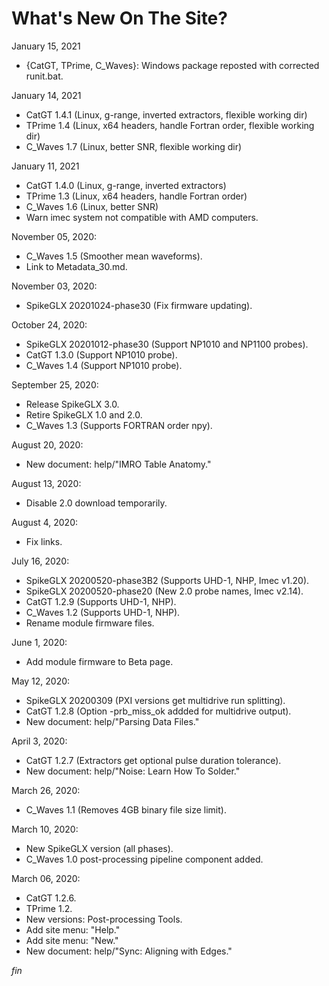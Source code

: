 # What's New On The Site?

January 15, 2021

* {CatGT, TPrime, C_Waves}: Windows package reposted with corrected runit.bat.

January 14, 2021

* CatGT 1.4.1 (Linux, g-range, inverted extractors, flexible working dir)
* TPrime 1.4 (Linux, x64 headers, handle Fortran order, flexible working dir)
* C_Waves 1.7 (Linux, better SNR, flexible working dir)

January 11, 2021

* CatGT 1.4.0 (Linux, g-range, inverted extractors)
* TPrime 1.3 (Linux, x64 headers, handle Fortran order)
* C_Waves 1.6 (Linux, better SNR)
* Warn imec system not compatible with AMD computers.

November 05, 2020:

* C_Waves 1.5 (Smoother mean waveforms).
* Link to Metadata_30.md.

November 03, 2020:

* SpikeGLX 20201024-phase30 (Fix firmware updating).

October 24, 2020:

* SpikeGLX 20201012-phase30 (Support NP1010 and NP1100 probes).
* CatGT 1.3.0 (Support NP1010 probe).
* C_Waves 1.4 (Support NP1010 probe).

September 25, 2020:

* Release SpikeGLX 3.0.
* Retire SpikeGLX 1.0 and 2.0.
* C_Waves 1.3 (Supports FORTRAN order npy).

August 20, 2020:

* New document: help/"IMRO Table Anatomy."

August 13, 2020:

* Disable 2.0 download temporarily.

August 4, 2020:

* Fix links.

July 16, 2020:

* SpikeGLX 20200520-phase3B2 (Supports UHD-1, NHP, Imec v1.20).
* SpikeGLX 20200520-phase20  (New 2.0 probe names, Imec v2.14).
* CatGT 1.2.9 (Supports UHD-1, NHP).
* C_Waves 1.2 (Supports UHD-1, NHP).
* Rename module firmware files.

June 1, 2020:

* Add module firmware to Beta page.

May 12, 2020:

* SpikeGLX 20200309 (PXI versions get multidrive run splitting).
* CatGT 1.2.8 (Option -prb_miss_ok addded for multidrive output).
* New document: help/"Parsing Data Files."

April 3, 2020:

* CatGT 1.2.7 (Extractors get optional pulse duration tolerance).
* New document: help/"Noise: Learn How To Solder."

March 26, 2020:

* C_Waves 1.1 (Removes 4GB binary file size limit).

March 10, 2020:

* New SpikeGLX version (all phases).
* C_Waves 1.0 post-processing pipeline component added.

March 06, 2020:

* CatGT 1.2.6.
* TPrime 1.2.
* New versions: Post-processing Tools.
* Add site menu: "Help."
* Add site menu: "New."
* New document: help/"Sync: Aligning with Edges."


_fin_

